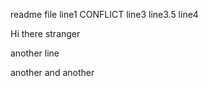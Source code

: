 readme file
line1 CONFLICT
line3
line3.5
line4

Hi there stranger

another line

another
and another
